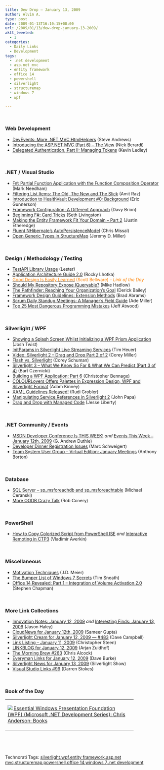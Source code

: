 ```yaml
---
title: Dew Drop – January 13, 2009
author: Alvin A.
type: post
date: 2009-01-13T16:10:15+00:00
url: /2009/01/13/dew-drop-january-13-2009/
aktt_tweeted:
  - 1
categories:
  - Daily Links
  - Development
tags:
  - .net development
  - asp.net mvc
  - entity framework
  - office 14
  - powershell
  - silverlight
  - structuremap
  - windows 7
  - wpf

---
```

&#160;

### Web Development

  * <a target="_blank" href="http://www.platinumbay.com/blogs/dotneticated/archive/2009/01/12/devevents-more-net-mvc-htmlhelpers.aspx">DevEvents: More .NET MVC HtmlHelpers</a> (Steve Andrews)
  * <a target="_blank" href="http://www.coderjournal.com/2009/01/introducing-aspnet-mvc-part-6-the-vie/">Introducing the ASP.NET MVC (Part 6) &#8211; The View</a> (Nick Berardi)
  * <a target="_blank" href="http://blogs.msdn.com/liveframework/archive/2009/01/12/delegated-authentication-part-ii-managing-tokens.aspx">Delegated Authentication, Part II: Managing Tokens</a> (Kevin Ledley)

&#160;

### .NET / Visual Studio

  * <a target="_blank" href="http://www.markhneedham.com/blog/2009/01/12/f-partial-function-application-with-the-function-composition-operator/">F#: Partial Function Application with the Function Composition Operator</a> (Mark Needham)
  * <a target="_blank" href="http://dotnet.dzone.com/news/filtering-list-items-the-old-t">Filtering List Items: The Old, The New and The Slick</a> (Amit Raz)
  * <a target="_blank" href="http://blogs.msdn.com/ericgu/archive/2009/01/08/introduction-to-healthvault-development-0-background.aspx">Introduction to HealthVault Development #0: Background</a> (Eric Gunnerson)
  * <a target="_blank" href="http://davybrion.com/blog/2009/01/framework-configuration-a-different-approach/">Framework Configuration: A Different Approach</a> (Davy Brion)
  * <a target="_blank" href="http://www.devx.com/dotnet/Article/40537?trk=DXRSS_DOTNET">Beginning F#: Card Tricks</a> (Seth Livingston)
  * <a target="_blank" href="http://www.codethinked.com/post/2009/01/12/Making-the-Entity-Framework-Fit-Your-Domain-Part-2.aspx">Making the Entity Framework Fit Your Domain &#8211; Part 2</a> (Justin Etheredge)
  * <a target="_blank" href="http://www.lostechies.com/blogs/chrismissal/archive/2009/01/12/getting-started-with-fluent-nhibernate.aspx">Fluent NHibernate&#8217;s AutoPersistenceModel</a> (Chris Missal)
  * <a target="_blank" href="http://codebetter.com/blogs/jeremy.miller/archive/2009/01/13/open-generic-types-in-structuremap.aspx">Open Generic Types in StructureMap</a> (Jeremy D. Miller)

&#160;

### Design / Methodology / Testing

  * <a target="_blank" href="http://blogs.msdn.com/llobo/archive/2009/01/12/testapi-library-usage.aspx">TestAPI Library Usage</a> (Lester)
  * <a target="_blank" href="http://www.lhotka.net/weblog/ApplicationArchitectureGuide20.aspx">Application Architecture Guide 2.0</a> (Rocky Lhotka)
  * <a target="_blank" href="http://blog.scottbellware.com/2009/01/good-design-is-easily-learned.html"><font color="#ff8000">Good Design Is Easily Learned</font></a> <font color="#ff8000">(Scott Bellware) <em>– Link of the Day</em></font>
  * <a target="_blank" href="http://mikehadlow.blogspot.com/2009/01/should-my-repository-expose-iqueryable.html">Should My Repository Expose IQueryable?</a> (Mike Hadlow)
  * <a target="_blank" href="http://www.lostechies.com/blogs/derickbailey/archive/2009/01/12/the-pathfinder-reaching-your-organization-s-goal.aspx">The Pathfinder: Reaching Your Organization&#8217;s Goal</a> (Derick Bailey)
  * <a target="_blank" href="http://blogs.msdn.com/brada/archive/2009/01/12/framework-design-guidelines-extension-methods.aspx">Framework Design Guidelines: Extension Methods</a> (Brad Abrams)
  * <a target="_blank" href="http://www.ademiller.com/blogs/tech/2009/01/scrum-daily-standup-meetings-a-managers-field-guide/?owa_from=feed&owa_sid=">Scrum Daily Standup Meetings: A Manager&#8217;s Field Guide</a> (Ade Miller)
  * <a target="_blank" href="http://www.codinghorror.com/blog/archives/001210.html">Top 25 Most Dangerous Programming Mistakes</a> (Jeff Atwood)

&#160;

### Silverlight / WPF

  * <a target="_blank" href="http://www.thejoyofcode.com/Showing_a_Splash_Screen_whilst_initializing_a_WPF_Prism_application.aspx">Showing a Splash Screen Whilst Initializing a WPF Prism Application</a> (Josh Twist)
  * <a target="_blank" href="http://timheuer.com/blog/archive/2009/01/12/14549.aspx">InitParams in Silverlight Live Streaming Services</a> (Tim Heuer)
  * <a target="_blank" href="http://dotnet.dzone.com/videos/silverlight-2-drag-and-drop-pa-0">Video: Silverlight 2 &#8211; Drag and Drop Part 2 of 2</a> (Corey Miller)
  * <a target="_blank" href="http://www.85turns.com/2009/01/12/flash-vs-silverlight/">Flash vs. Silverlight</a> (Corey Schuman)
  * <a target="_blank" href="http://silverlighthack.com/post/2008/12/30/Silverlight-3-What-we-Know-So-Far-What-We-Can-Predict-(Part-3-of-4).aspx">Silverlight 3 &#8211; What We Know So Far & What We Can Predict (Part 3 of 4)</a> (Bart Czernicki)
  * <a target="_blank" href="http://devlicio.us/blogs/christopher_bennage/archive/2009/01/13/building-a-wpf-application-part-6.aspx">Building a WPF Application: Part 6</a> (Christopher Bennage)
  * <a target="_blank" href="http://adamkinney.com/blog/397/default.aspx">COLOURLovers Offers Palettes in Expression Design, WPF and Silverlight Format</a> (Adam Kinney)
  * <a target="_blank" href="http://dotnet.org.za/rudi/archive/2009/01/13/xaml-guidelines-released.aspx">XAML Guidelines Released!</a> (Rudi Grobler)
  * <a target="_blank" href="http://johnpapa.net/silverlight/manipulating-service-references-in-silverlight-2/">Manipulating Service References in Silverlight 2</a> (John Papa)
  * <a target="_blank" href="http://silverlight.net/blogs/jesseliberty/archive/2009/01/13/drag-and-drop-with-managed-code.aspx">Drag and Drop with Managed Code</a> (Jesse Liberty)

&#160;

### .NET Community / Events

  * <a target="_blank" href="http://blogs.msdn.com/gduthie/archive/2009/01/12/msdn-developer-conference-is-this-week.aspx">MSDN Developer Conference Is THIS WEEK!</a>&#160;_and_&#160;<a target="_blank" href="http://blogs.msdn.com/gduthie/archive/2009/01/12/events-this-week-january-12th-2009.aspx">Events This Week &#8211; January 12th, 2009</a> (G. Andrew Duthie)
  * <a target="_blank" href="http://blogs.msdn.com/publicsector/archive/2009/01/12/developer-dinner-registration-issues.aspx">Developer Dinner Registration Issues</a> (Marc Schweigert)
  * <a target="_blank" href="http://myvstsblog.com/user-groups/team-system-user-group-ndash-virtual-edition-january-meetings/">Team System User Group &#8211; Virtual Edition: January Meetings</a> (Anthony Borton)

&#160;

### Database

  * <a target="_blank" href="http://codecapers.blogspot.com/2009/01/sql-server-spmsforeachdb-and.html">SQL Server &#8211; sp_msforeachdb and sp_msforeachtable</a> (Michael Ceranski)
  * <a target="_blank" href="http://blog.wekeroad.com/blog/more-oodb-crazy-talk/">More OODB Crazy Talk</a> (Rob Conery)

&#160;

### PowerShell

  * <a target="_blank" href="http://blogs.msdn.com/powershell/archive/2009/01/13/how-to-copy-colorized-script-from-powershell-ise.aspx">How to Copy Colorized Script from PowerShell ISE</a>&#160;_and_&#160;<a target="_blank" href="http://blogs.msdn.com/powershell/archive/2009/01/13/interactive-remoting-in-ctp3.aspx">Interactive Remoting in CTP3</a> (Vladimir Averkin)

&#160;

### Miscellaneous

  * <a target="_blank" href="http://blogs.msdn.com/jmeier/archive/2009/01/12/motivation-techniques.aspx">Motivation Techniques</a> (J.D. Meier)
  * <a target="_blank" href="http://blogs.msdn.com/tims/archive/2009/01/12/the-bumper-list-of-windows-7-secrets.aspx">The Bumper List of Windows 7 Secrets</a> (Tim Sneath)
  * <a target="_blank" href="http://uxevangelist.blogspot.com/2009/01/office-14-revealed-part-1-integration.html">Office 14 Revealed: Part 1 &#8211; Integration of Volume Activation 2.0</a> (Stephen Chapman)

&#160;

### More Link Collections

  * <a target="_blank" href="http://jasonhaley.com/blog/archive/2009/01/12/142704.aspx">Innovation Notes: January 12, 2009</a>&#160;_and_&#160;<a target="_blank" href="http://jasonhaley.com/blog/archive/2009/01/13/142718.aspx">Interesting Finds: January 13, 2009</a> (Jason Haley)
  * <a target="_blank" href="http://www.cloudave.com/link/cloudnews-for-january-12th-2009">CloudNews for January 12th, 2009</a> (Sameer Gupta)
  * <a target="_blank" href="http://geekswithblogs.net/WynApseTechnicalMusings/archive/2009/01/12/128606.aspx">Silverlight Cream for January 12, 2009 &#8212; #483</a> (Dave Campbell)
  * <a target="_blank" href="http://dotnetjunkies.com/WebLog/csteen/archive/2009/01/12/566605.aspx">Link Listing &#8211; January 11, 2009</a> (Christopher Steen)
  * <a target="_blank" href="http://www.arjansworld.com/2009/01/12/linkblog-for-january-12-2009/">LINKBLOG for January 12, 2009</a> (Arjan Zuidhof)
  * <a target="_blank" href="http://blog.cwa.me.uk/2009/01/13/the-morning-brew-263/">The Morning Brew #263</a> (Chris Alcock)
  * <a target="_blank" href="http://dbvt.com/blog/post/Everyman-Links-for-January-12-2009.aspx">Everyman Links for January 12, 2009</a> (Dave Burke)
  * <a target="_blank" href="http://www.silverlightshow.net/news/Silverlight-News-for-January-13-2009.aspx">Silverlight News for January 13, 2009</a> (Silverlight Show)
  * <a target="_blank" href="http://visualstudiohacks.com/blog/visual-studio-links-99/">Visual Studio Links #99</a> (Darren Stokes)

&#160;

### Book of the Day

<div style="padding-bottom: 0px; margin: 0px; padding-left: 0px; padding-right: 0px; display: inline; float: none; padding-top: 0px" id="scid:7dc1bd33-94bd-46fd-a20b-0131235bcd47:4a5f4ec8-5a9f-4e85-a8d2-04b3870c8577" class="wlWriterEditableSmartContent">
  <table cellspacing="0" cellpadding="2" width="400" border="0" unselectable="on">
    <tr>
      <td valign="top" width="400">
        <p>
          <a title="Essential Windows Presentation Foundation (WPF) (Microsoft .NET Development Series): Chris Anderson: Books" href="http://www.amazon.com/exec/obidos/ASIN/0321374479/alvinashcraft-20"><img data-recalc-dims="1" decoding="async" src="https://i0.wp.com/images.amazon.com/images/P/0321374479.01.MZZZZZZZ.jpg?w=660" border="0" align="left" style="float:left" />Essential Windows Presentation Foundation (WPF) (Microsoft .NET Development Series): Chris Anderson: Books</a>
        </p>
      </td>
    </tr>
  </table>
</div>

&#160;

<div style="padding-bottom: 0px; margin: 0px; padding-left: 0px; padding-right: 0px; display: inline; float: none; padding-top: 0px" id="scid:C16BAC14-9A3D-4c50-9394-FBFEF7A93539:92b2c8b0-dfea-44f8-bab1-7b527e716808" class="wlWriterEditableSmartContent">
  <!--dotnetkickit-->
</div>

&#160;

<div style="padding-bottom: 0px; margin: 0px; padding-left: 0px; padding-right: 0px; display: inline; float: none; padding-top: 0px" id="scid:0767317B-992E-4b12-91E0-4F059A8CECA8:c82c8623-9108-4246-ab42-58e06c6ac518" class="wlWriterEditableSmartContent">
  Technorati Tags: <a href="http://technorati.com/tags/silverlight" rel="tag">silverlight</a>,<a href="http://technorati.com/tags/wpf" rel="tag">wpf</a>,<a href="http://technorati.com/tags/entity+framework" rel="tag">entity framework</a>,<a href="http://technorati.com/tags/asp.net+mvc" rel="tag">asp.net mvc</a>,<a href="http://technorati.com/tags/structuremap" rel="tag">structuremap</a>,<a href="http://technorati.com/tags/powershell" rel="tag">powershell</a>,<a href="http://technorati.com/tags/office+14" rel="tag">office 14</a>,<a href="http://technorati.com/tags/windows+7" rel="tag">windows 7</a>,<a href="http://technorati.com/tags/.net+development" rel="tag">.net development</a>
</div>